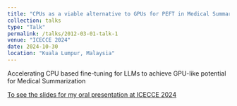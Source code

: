 ```yaml
---
title: "CPUs as a viable alternative to GPUs for PEFT in Medical Summarisation"
collection: talks
type: "Talk"
permalink: /talks/2012-03-01-talk-1
venue: "ICECCE 2024"
date: 2024-10-30
location: "Kuala Lumpur, Malaysia"
---
```


Accelerating CPU based fine-tuning for LLMs to achieve GPU-like potential for Medical Summarization

[To see the slides for my oral presentation at ICECCE 2024](ICECCE_CPU_FT.pptx)